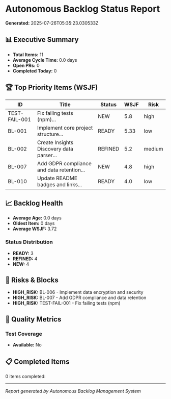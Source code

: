 # Autonomous Backlog Status Report

**Generated:** 2025-07-26T05:35:23.030533Z

## 📊 Executive Summary

- **Total Items:** 11
- **Average Cycle Time:** 0.0 days
- **Open PRs:** 0
- **Completed Today:** 0

## 🏆 Top Priority Items (WSJF)

| ID | Title | Status | WSJF | Risk |
|----|-------|--------|------|------|
| TEST-FAIL-001 | Fix failing tests (npm)... | NEW | 5.8 | high |
| BL-001 | Implement core project structure... | READY | 5.33 | low |
| BL-002 | Create Insights Discovery data parser... | REFINED | 5.2 | medium |
| BL-007 | Add GDPR compliance and data retention... | NEW | 4.8 | high |
| BL-010 | Update README badges and links... | READY | 4.0 | low |

## 📈 Backlog Health

- **Average Age:** 0.0 days
- **Oldest Item:** 0 days
- **Average WSJF:** 3.72

### Status Distribution
- **READY:** 3
- **REFINED:** 4
- **NEW:** 4

## 🚨 Risks & Blocks
- **HIGH_RISK:** BL-006 - Implement data encryption and security
- **HIGH_RISK:** BL-007 - Add GDPR compliance and data retention
- **HIGH_RISK:** TEST-FAIL-001 - Fix failing tests (npm)

## 🧪 Quality Metrics

### Test Coverage
- **Available:** No

## 📋 Completed Items

0 items completed: 

---
*Report generated by Autonomous Backlog Management System*
